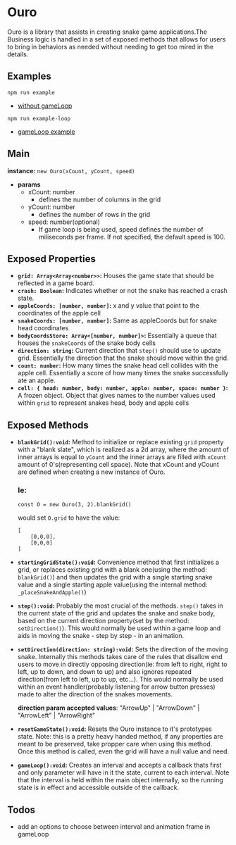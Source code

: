 # Ouro

Ouro is a library that assists in creating snake game applications.The Business logic is handled in a set of exposed methods that allows for users to bring in behaviors as needed without needing to get too mired in the details.


## Examples
`npm run example`
* [without gameLoop](../example)

`npm run example-loop`
* [gameLoop example](../example)


## Main
**instance:** `new Ouro(xCount, yCount, speed)`
* **params**
    * xCount: number
        * defines the number of columns in the grid
    * yCount: number
        * defines the number of rows in the grid
    * speed: number(optional)
        * If game loop is being used, speed defines the number of miliseconds per frame. If not specified, the default speed is 100.


## Exposed Properties

* **`grid: Array<Array<number>>`:** Houses the game state that should be reflected in a game board.
* **`crash: Boolean`:** Indicates whether or not the snake has reached a crash state. 
* **`appleCoords: [number, number]`:** x and y value that point to the coordinates of the apple cell
* **`snakeCoords: [number, number]`:** Same as appleCoords but for snake head coordinates
* **`bodyCoordsStore: Array<[number, number]>`:** Essentially a queue that houses the `snakeCoords` of the snake body cells
* **`direction: string`:** Current direction that `step()` should use to update grid. Essentially the direction that the snake should move within the grid.
* **`count: number`:** How many times the snake head cell collides with the apple cell. Essentially a score of how many times the snake successfully ate an apple.
* **`cell: { head: number, body: number, apple: number, space: number }`:** A frozen object. Object that gives names to the number values used within `grid` to represent snakes head, body and apple cells


<!--
    this.grid = null
    this.crash = false
    this.snakeCoords = null
    this.appleCoords = null
    this.bodyCoordsStore = []
    this.direction = null
    this.count = 0
    this.cell = cell
-->




## Exposed Methods

* **`blankGrid():void`:** Method to initialize or replace existing `grid` property with a "blank slate", which is realized as a 2d array, where the amount of inner arrays is equal to `yCount` and the inner arrays are filled with `xCount` amount of 0's(representing cell space). Note that xCount and yCount are defined when creating a new instance of Ouro.
    ### Ie:

    ```
    const O = new Ouro(3, 2).blankGrid()
    ```
    would set `O.grid` to have the value:
    ```
    [
        [0,0,0],
        [0,0,0]
    ]
    ```

* **`startingGridState():void`:** Convenience method that first initializes a grid, or replaces existing grid with a blank one(using the method: `blankGrid()`) and then updates the grid with a single starting snake value and a single starting apple value(using the internal method: `_placeSnakeAndApple()`)

* **`step():void`:** Probably the most crucial of the methods. `step()` takes in the current state of the grid and updates the snake and snake body, based on the current direction property(set by the method: `setDirection()`). This would normally be used within a game loop and aids in moving the snake - step by step - in an animation.

* **`setDirection(direction: string):void`:** Sets the direction of the moving snake. Internally this methods takes care of the rules that disallow end users to move in directly opposing direction(ie: from left to right, right to left, up to down, and down to up) and also ignores repeated direction(from left to left, up to up, etc...). This would normally be used within an event handler(probably listening for arrow button presses) made to alter the direction of the snakes movements.

    **direction param accepted values**: "ArrowUp" | "ArrowDown" | "ArrowLeft" | "ArrowRight"

* **`resetGameState():void`:** Resets the Ouro instance to it's prototypes state. Note: this is a pretty heavy handed method, if any properties are meant to be preserved, take propper care when using this method. Once this method is called, even the grid will have a null value and need.

* **`gameLoop():void`:** Creates an interval and accepts a callback thats first and only parameter will have in it the state, current to each interval. Note that the interval is held within the main object internally, so the running state is in effect and accessible outside of the callback.
    



## Todos
- add an options to choose between interval and animation frame in gameLoop




<!--
Game

----exposed
`startingGridState()`:void
`step()`:void
`resetGameState()`:void
`blankGrid()`:void
setDirection(string):void
`start()`:void
`stop()`:void
`killLoop()`:void

----internal
`_updateGrid()`:void
`_placeApple()`:void
`_updateSnakeBody()`:void
`_handleEatApple()`:void
`_ateItself()`:void
`_placeSnakeAndApple()`:void
-->

